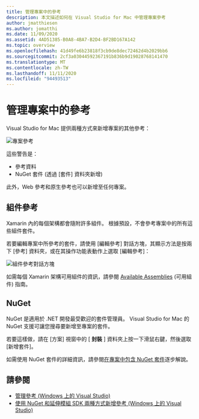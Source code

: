 ```yaml
---
title: 管理專案中的參考
description: 本文描述如何在 Visual Studio for Mac 中管理專案參考
author: jmatthiesen
ms.author: jomatthi
ms.date: 11/09/2020
ms.assetid: 4AD51385-B0A8-4BA7-B2D4-BF2BD167A142
ms.topic: overview
ms.openlocfilehash: 41d49fe6b23818f3cb9de8dec72462d4b2029bb6
ms.sourcegitcommit: 2cf3a03044592367191b836b9d19028768141470
ms.translationtype: MT
ms.contentlocale: zh-TW
ms.lasthandoff: 11/11/2020
ms.locfileid: "94493513"
---
```

# <a name="managing-references-in-a-project"></a>管理專案中的參考

Visual Studio for Mac 提供兩種方式來新增專案的其他參考：

![專案參考](media/projects-and-solutions-image10.png)

這些警告是：

* 參考資料
* NuGet 套件 (透過 [套件] 資料夾新增) 

此外，Web 參考和原生參考也可以新增至任何專案。

## <a name="assembly-references"></a>組件參考

Xamarin 內的每個架構都會隨附許多組件。 根據預設，不會參考專案中的所有這些組件套件。

若要編輯專案中所參考的套件，請使用 [編輯參考] 對話方塊，其顯示方法是按兩下 [參考] 資料夾，或在其操作功能表動作上選取 [編輯參考]：

![組件參考對話方塊](media/projects-and-solutions-image11.png)

如需每個 Xamarin 架構可用組件的資訊，請參閱 [Available Assemblies](https://developer.xamarin.com/guides/cross-platform/advanced/available-assemblies/) (可用組件) 指南。

## <a name="nuget"></a>NuGet

NuGet 是適用於 .NET 開發最受歡迎的套件管理員。 Visual Studio for Mac 的 NuGet 支援可讓您搜尋要新增至專案的套件。

若要這樣做，請在 [方案] 視窗中的 [ **封裝** ] 資料夾上按一下滑鼠右鍵，然後選取 [新增套件]。

如需使用 NuGet 套件的詳細資訊，請參閱[在專案中包含 NuGet 套件](nuget-walkthrough.md)逐步解說。

## <a name="see-also"></a>請參閱

- [管理參考 (Windows 上的 Visual Studio)](/visualstudio/ide/managing-references-in-a-project)
- [使用 NuGet 和延伸模組 SDK 兩種方式新增參考 (Windows 上的 Visual Studio)](/visualstudio/ide/adding-references-using-nuget-versus-an-extension-sdk)